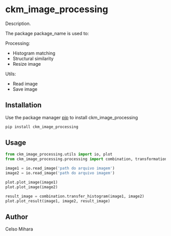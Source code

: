 # ckm_image_processing

Description.

The package package_name is used to:

Processing:

- Histogram matching
- Structural similarity
- Resize image

Utils:

- Read image
- Save image

## Installation

Use the package manager [pip](https://pip.pypa.io/en/stable/) to install ckm_image_processing

```bash
pip install ckm_image_processing
```

## Usage

```python
from ckm_image_processing.utils import io, plot
from ckm_image_processing.processing import combination, transformation

image1 = io.read_image('path do arquivo imagem')
image2 = io.read_image('path do arquivo imagem')

plot.plot_image(image1)
plot.plot_image(image2)

result_image = combination.transfer_histogram(image1, image2)
plot.plot_result(image1, image2, result_image)
```

## Author

Celso Mihara
